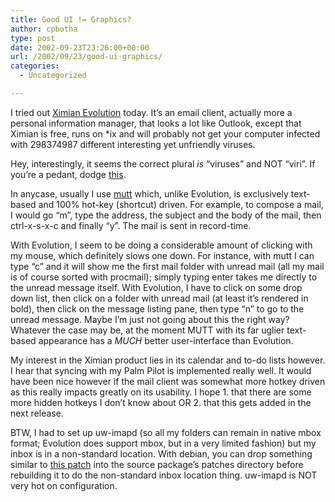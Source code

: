```yaml
---
title: Good UI != Graphics?
author: cpbotha
type: post
date: 2002-09-23T23:26:00+00:00
url: /2002/09/23/good-ui-graphics/
categories:
  - Uncategorized

---
```

I tried out [Ximian Evolution][1] today. It&#8217;s an email client, actually more a personal information manager, that looks a lot like Outlook, except that Ximian is free, runs on *ix and will probably not get your computer infected with 298374987 different interesting yet unfriendly viruses.

Hey, interestingly, it seems the correct plural _is_ &#8220;viruses&#8221; and NOT &#8220;viri&#8221;. If you&#8217;re a pedant, dodge [this][2].

In anycase, usually I use [mutt][3] which, unlike Evolution, is exclusively text-based and 100% hot-key (shortcut) driven. For example, to compose a mail, I would go &#8220;m&#8221;, type the address, the subject and the body of the mail, then ctrl-x-s-x-c and finally &#8220;y&#8221;. The mail is sent in record-time.

With Evolution, I seem to be doing a considerable amount of clicking with my mouse, which definitely slows one down. For instance, with mutt I can type &#8220;c&#8221; and it will show me the first mail folder with unread mail (all my mail is of course sorted with procmail); simply typing enter takes me directly to the unread message itself. With Evolution, I have to click on some drop down list, then click on a folder with unread mail (at least it&#8217;s rendered in bold), then click on the message listing pane, then type &#8220;n&#8221; to go to the unread message. Maybe I&#8217;m just not going about this the right way? Whatever the case may be, at the moment MUTT with its far uglier text-based appearance has a _MUCH_ better user-interface than Evolution.

My interest in the Ximian product lies in its calendar and to-do lists however. I hear that syncing with my Palm Pilot is implemented really well. It would have been nice however if the mail client was somewhat more hotkey driven as this really impacts greatly on its usability. I hope 1. that there are some more hidden hotkeys I don&#8217;t know about OR 2. that this gets added in the next release.

BTW, I had to set up uw-imapd (so all my folders can remain in native mbox format; Evolution does support mbox, but in a very limited fashion) but my inbox is in a non-standard location. With debian, you can drop something similar to [this patch][4] into the source package&#8217;s patches directory before rebuilding it to do the non-standard inbox location thing. uw-imapd is NOT very hot on configuration.

 [1]: http://www.ximian.com/products/evolution/
 [2]: http://homepages.tesco.net/~J.deBoynePollard/FGA/plural-of-virus.html
 [3]: http://www.mutt.org/
 [4]: http://cpbotha.net/thingies/10_sysinbox.diff
